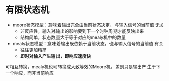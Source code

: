 # 有限状态机

- moore状态模型：意味着输出完全由当前状态决定，与输入信号的当前值 无关
	- 非反应性，输入对输出的影响要到下一个时钟周期才能反映出来
	- 结构简单，状态数量大于等于对应的mealy机中的数量
- mealy状态模型：意味着输出既依赖于当前状态，也与输入信号的当前值 有关
	- 往往更加精简
	- **即时对输入产生输出，即响应速度快**

可相互转换，mealy机也可转换成大致等效的Moore机，差别只是输出产 生于下一个响应，而非当前响应


